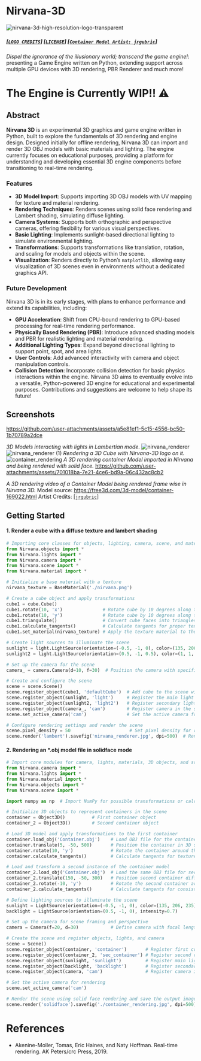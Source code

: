# Nirvana-3D
![nirvana-3d-high-resolution-logo-transparent](https://github.com/user-attachments/assets/ed1438f3-f74d-424c-b770-0ef1b60a0346)
##### [[`LOGO CREDITS`]](https://logo.com) [[`LICENSE`]](https://github.com/abhaskumarsinha/Nirvana-3D/blob/main/LICENSE) [[`Container Model Artist: jrgubric`]](https://free3d.com/user/jrgubric)
*Dispel the ignorance of the illusionary world; transcend the game engine!*: presenting a Game Engine written on Python, extending support across multiple GPU devices with 3D rendering, PBR Renderer and much more!
# The Engine is Currently WIP!! ⚠️

## Abstract
**Nirvana 3D** is an experimental 3D graphics and game engine written in Python, built to explore the fundamentals of 3D rendering and engine design. Designed initially for offline rendering, Nirvana 3D can import and render 3D OBJ models with basic materials and lighting. The engine currently focuses on educational purposes, providing a platform for understanding and developing essential 3D engine components before transitioning to real-time rendering.
### Features
- **3D Model Import**: Supports importing 3D OBJ models with UV mapping for texture and material rendering.
- **Rendering Techniques**: Renders scenes using solid face rendering and Lambert shading, simulating diffuse lighting.
- **Camera Systems**: Supports both orthographic and perspective cameras, offering flexibility for various visual perspectives.
- **Basic Lighting**: Implements sunlight-based directional lighting to simulate environmental lighting.
- **Transformations**: Supports transformations like translation, rotation, and scaling for models and objects within the scene.
- **Visualization**: Renders directly to Python’s `matplotlib`, allowing easy visualization of 3D scenes even in environments without a dedicated graphics API.
### Future Development
Nirvana 3D is in its early stages, with plans to enhance performance and extend its capabilities, including:

- **GPU Acceleration**: Shift from CPU-bound rendering to GPU-based processing for real-time rendering performance.
- **Physically Based Rendering (PBR)**: Introduce advanced shading models and PBR for realistic lighting and material rendering.
- **Additional Lighting Types**: Expand beyond directional lighting to support point, spot, and area lights.
- **User Controls**: Add advanced interactivity with camera and object manipulation controls.
- **Collision Detection**: Incorporate collision detection for basic physics interactions within the engine.
Nirvana 3D aims to eventually evolve into a versatile, Python-powered 3D engine for educational and experimental purposes. Contributions and suggestions are welcome to help shape its future!

## Screenshots
https://github.com/user-attachments/assets/a5e81ef1-5c15-4556-bc50-1b70789a2dce

*3D Models interacting with lights in Lambertian mode.*
![nirvana_renderer](https://github.com/user-attachments/assets/3cf0f478-010d-47b7-9864-de012877af18)
![nirvana_renderer (1)](https://github.com/user-attachments/assets/dec865a0-f39e-484b-945b-ffa407046d82)
*Rendering a 3D Cube with Nirvana-3D logo on it.*
![container_rendering](https://github.com/user-attachments/assets/f2173d4f-0cd1-47a6-9b93-fe6dfb07f883)
*A 3D rendering container Model imported in Nirvana and being rendered with solid face.*
https://github.com/user-attachments/assets/701018ba-7e21-4ce6-bd9a-06c432ac8cb2

*A 3D rendering video of a Container Model being rendered frame wise in Nirvana 3D.*
Model source: https://free3d.com/3d-model/container-169022.html
Artist Credits: [[`jrgubric`]](https://free3d.com/user/jrgubric)

## Getting Started

#### 1. Render a cube with a diffuse texture and lambert shading
```python
# Importing core classes for objects, lighting, camera, scene, and materials
from Nirvana.objects import *
from Nirvana.lights import *
from Nirvana.camera import *
from Nirvana.scene import *
from Nirvana.material import *

# Initialize a base material with a texture
nirvana_texture = BaseMaterial('./nirvana.png')

# Create a cube object and apply transformations
cube1 = cube.Cube()
cube1.rotate(10, 'x')               # Rotate cube by 10 degrees along the x-axis
cube1.rotate(10, 'y')               # Rotate cube by 10 degrees along the y-axis
cube1.triangulate()                 # Convert cube faces into triangles for rendering
cube1.calculate_tangents()          # Calculate tangents for proper texture mapping
cube1.set_material(nirvana_texture) # Apply the texture material to the cube

# Create light sources to illuminate the scene
sunlight = light.LightSource(orientation=(-0.5, -1, 0), color=(135, 206, 235))  # Primary sunlight with color
sunlight2 = light.LightSource(orientation=(0.5, -1, 0.5), color=(1, 1, 1), intensity=0.2)  # Secondary light with low intensity

# Set up the camera for the scene
camera_ = camera.Camera(d=10, f=30)  # Position the camera with specified distance and focal length

# Create and configure the scene
scene = scene.Scene()
scene.register_object(cube1, 'defaultCube')  # Add cube to the scene with an identifier
scene.register_object(sunlight, 'light')     # Register the main light source
scene.register_object(sunlight2, 'light2')   # Register secondary light source
scene.register_object(camera_, 'cam')        # Register camera in the scene
scene.set_active_camera('cam')               # Set the active camera for rendering

# Configure rendering settings and render the scene
scene.pixel_density = 50                      # Set pixel density for render resolution
scene.render('lambert').savefig('nirvana_renderer.jpg', dpi=500)  # Render in lambert shading mode and save as image
```

#### 2. Rendering an *.obj model file in solidface mode
```python
# Import core modules for camera, lights, materials, 3D objects, and scene setup
from Nirvana.camera import *
from Nirvana.lights import *
from Nirvana.material import *
from Nirvana.objects import *
from Nirvana.scene import *

import numpy as np  # Import NumPy for possible transformations or calculations

# Initialize 3D objects to represent containers in the scene
container = Object3D()          # First container object
container_2 = Object3D()        # Second container object

# Load 3D model and apply transformations to the first container
container.load_obj('Container.obj')    # Load OBJ file for the container model
container.translate(5, -50, 500)       # Position the container in 3D space
container.rotate(10, 'y')              # Rotate the container around the y-axis
container.calculate_tangents()         # Calculate tangents for texture mapping

# Load and transform a second instance of the container model
container_2.load_obj('Container.obj')  # Load the same OBJ file for second container
container_2.translate(150, -50, 300)   # Position second container differently
container_2.rotate(-10, 'y')           # Rotate the second container around the y-axis
container_2.calculate_tangents()       # Calculate tangents for consistent texture mapping

# Define lighting sources to illuminate the scene
sunlight = LightSource(orientation=(-0.5, -1, 0), color=(135, 206, 235), intensity=0.3)  # Main directional light
backlight = LightSource(orientation=(0.5, -1, 0), intensity=0.7)                        # Secondary light for depth

# Set up the camera for scene framing and perspective
camera = Camera(f=20, d=30)            # Define camera with focal length and distance

# Create the scene and register objects, lights, and camera
scene = Scene()
scene.register_object(container, 'container')       # Register first container with identifier
scene.register_object(container_2, 'sec_container') # Register second container
scene.register_object(sunlight, 'sunlight')         # Register main light source
scene.register_object(backlight, 'backlight')       # Register secondary light source
scene.register_object(camera, 'cam')                # Register camera in the scene

# Set the active camera for rendering
scene.set_active_camera('cam')

# Render the scene using solid face rendering and save the output image
scene.render('solidface').savefig('./container_rendering.jpg', dpi=500)  # Save high-resolution render
```

# References
- Akenine-Moller, Tomas, Eric Haines, and Naty Hoffman. Real-time rendering. AK Peters/crc Press, 2019.





